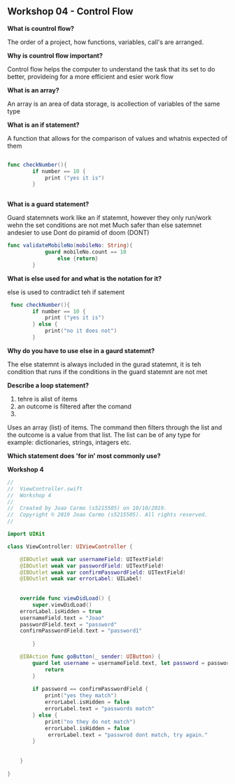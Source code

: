 ## Workshop 04 - Control Flow
  
**What is countrol flow?**

The order of a project, how functions, variables, call's are arranged.

**Why is countrol flow important?**

Control flow helps the computer to understand the task that its set to do better, provideing for a more efficient and esier work flow

**What is an array?**

An array is an area of data storage, is acollection of variables of the same type

**What is an if statement?**

A function that allows for the comparison of values and whatnis expected of them

```swift

func checkNumber(){
        if number == 10 {
            print ("yes it is")
        }
        
```

**What is a guard statement?**

Guard statemnets work like an if statemnt, however they only run/work wehn the set conditions are not met
Much safer than else satemnet andesier to use
Dont do piramid of doom (DONT)

```swift
func validateMobileNo(mobileNo: String){
            guard mobileNo.count == 10
                else {return}
        }
```

**What is else used for and what is the notation for it?**

else is used to contradict teh if satement

```swift
 func checkNumber(){
        if number == 10 {
            print ("yes it is")
        } else {
            print("no it does not")
        }
```

**Why do you have to use else in a gaurd statemnt?**

The else statemnt is always included in the gurad statemnt, it is teh condition that runs if the conditions in the guard statemnt are not met 

**Describe a loop statement?**

1. tehre is alist of items
2. an outcome is filtered after the comand
3.
Uses an array (list) of items. The command then filters through the list and the outcome is a value from that list. The list can be of any type for example: dictionaries, strings, intagers etc.

**Which statement does 'for in' most commonly use?**


**Workshop 4**

```swift
//
//  ViewController.swift
//  Workshop 4
//
//  Created by Joao Carmo (s5215505) on 10/10/2019.
//  Copyright © 2019 Joao Carmo (s5215505). All rights reserved.
//

import UIKit

class ViewController: UIViewController {

    @IBOutlet weak var usernameField: UITextField!
    @IBOutlet weak var passwordField: UITextField!
    @IBOutlet weak var confirmPasswordField: UITextField!
    @IBOutlet weak var errorLabel: UILabel!
    
    
    override func viewDidLoad() {
        super.viewDidLoad()
    errorLabel.isHidden = true
    usernameField.text = "Joao"
    passwordField.text = "password"
    confirmPasswordField.text = "password1"
        
        }

    @IBAction func goButton(_ sender: UIButton) {
        guard let username = usernameField.text, let password = passwordField.text, let confirmPasswordField = confirmPasswordField.text else {
            return
        }
        
        if password == confirmPasswordField {
            print("yes they match")
            errorLabel.isHidden = false
            errorLabel.text = "passwords match"
        } else {
            print("no they do not match")
            errorLabel.isHidden = false
             errorLabel.text = "passwrod dont match, try again."
        }
        
       
    }
    
}


```


